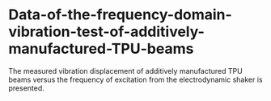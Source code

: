 # Data-of-the-frequency-domain-vibration-test-of-additively-manufactured-TPU-beams
The measured vibration displacement of additively manufactured TPU beams versus the frequency of excitation from the electrodynamic shaker is presented.
